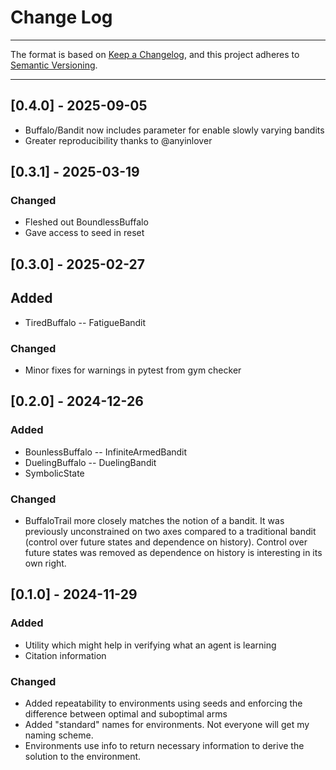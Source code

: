 # Change Log #

---

The format is based on [Keep a Changelog](https://keepachangelog.com/en/1.1.0/),
and this project adheres to [Semantic Versioning](https://semver.org/spec/v2.0.0.html).

---

## [0.4.0] - 2025-09-05

- Buffalo/Bandit now includes parameter for enable slowly varying bandits
- Greater reproducibility thanks to @anyinlover

## [0.3.1] - 2025-03-19

### Changed

- Fleshed out BoundlessBuffalo
- Gave access to seed in reset

## [0.3.0] - 2025-02-27

## Added

- TiredBuffalo -- FatigueBandit

### Changed

- Minor fixes for warnings in pytest from gym checker

## [0.2.0] - 2024-12-26

### Added

- BounlessBuffalo -- InfiniteArmedBandit
- DuelingBuffalo -- DuelingBandit
- SymbolicState

### Changed

- BuffaloTrail more closely matches the notion of a bandit.  It was previously unconstrained on two axes 
compared to a traditional bandit (control over future states and dependence on history).  Control over future 
states was removed as dependence on history is interesting in its own right.

## [0.1.0] - 2024-11-29

### Added

- Utility which might help in verifying what an agent is learning
- Citation information

### Changed

- Added repeatability to environments using seeds and enforcing the difference between optimal and 
suboptimal arms
- Added "standard" names for environments.  Not everyone will get my naming scheme.
- Environments use info to return necessary information to derive the solution to the environment.